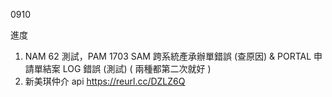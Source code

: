 0910

進度

1. NAM 62 測試，PAM 1703 SAM 跨系統產承辦單錯誤 (查原因) & PORTAL 申請單結案 LOG 錯誤 (測試) ( 兩種都第二次就好 )
2. 新美琪仲介 api https://reurl.cc/DZLZ6Q
